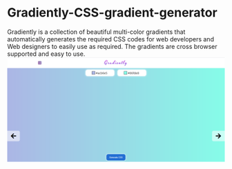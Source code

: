 # Gradiently-CSS-gradient-generator

Gradiently is a collection of beautiful multi-color gradients that automatically generates the required CSS codes for web
developers and Web designers to easily use as required. The gradients are cross browser supported and easy to use.
<img src="https://raw.githubusercontent.com/Bikiprasad/Gradiently-CSS-gradient-generator/main/gradiently-min.png">
